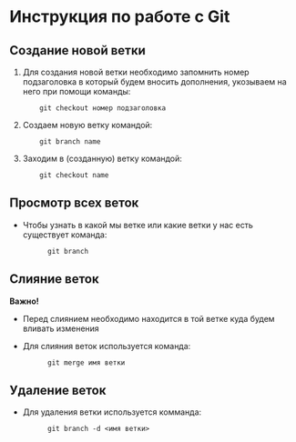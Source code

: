 # Инструкция по работе с Git 

## Создание новой ветки

1. Для создания новой ветки необходимо запомнить номер подзаголовка в который будем вносить дополнения, укозываем на него при помощи команды:
      
           git checkout номер подзаголовка

2. Создаем новую ветку командой: 

           git branch name

3. Заходим в (созданную) ветку командой: 
     
           git checkout name

## Просмотр всех веток
* Чтобы узнать в какой мы ветке или какие ветки у нас есть существует команда:

            git branch

## Слияние веток

**Важно!**
* Перед слиянием необходимо находится в той ветке куда будем вливать изменения

* Для слияния веток используется команда: 

            git merge имя ветки

## Удаление веток

* Для удаления ветки используется комманда:

            git branch -d <имя ветки>








